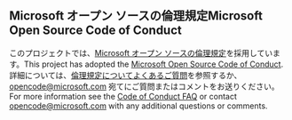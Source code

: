 ## <a name="microsoft-open-source-code-of-conduct"></a><span data-ttu-id="4bed3-101">Microsoft オープン ソースの倫理規定</span><span class="sxs-lookup"><span data-stu-id="4bed3-101">Microsoft Open Source Code of Conduct</span></span>
<span data-ttu-id="4bed3-102">このプロジェクトでは、[Microsoft オープン ソースの倫理規定](https://opensource.microsoft.com/codeofconduct/)を採用しています。</span><span class="sxs-lookup"><span data-stu-id="4bed3-102">This project has adopted the [Microsoft Open Source Code of Conduct](https://opensource.microsoft.com/codeofconduct/).</span></span>
<span data-ttu-id="4bed3-103">詳細については、[倫理規定についてよくあるご質問](https://opensource.microsoft.com/codeofconduct/faq/)を参照するか、[opencode@microsoft.com](mailto:opencode@microsoft.com) 宛てにご質問またはコメントをお送りください。</span><span class="sxs-lookup"><span data-stu-id="4bed3-103">For more information see the [Code of Conduct FAQ](https://opensource.microsoft.com/codeofconduct/faq/) or contact [opencode@microsoft.com](mailto:opencode@microsoft.com) with any additional questions or comments.</span></span>